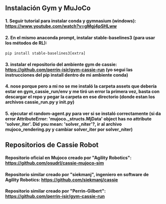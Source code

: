 ## Instalación Gym y MuJoCo

#### 1. Seguir tutorial para instalar conda y gymnasium (windows): https://www.youtube.com/watch?v=gMgj4pSHLww

#### 2. En el mismo anaconda prompt, instalar stable-baselines3 (para usar los métodos de RL): 
```pip install stable-baselines3[extra]```

#### 3. instalar el repositorio del ambiente gym de cassie: https://github.com/perrin-isir/gym-cassie-run (yo segui las instrucciones del pip install dentro de mi ambiente conda)

#### 4. nose porque pero a mi no se me instaló la carpeta assets que debería estar en gym_cassie_run/env y me tiró un error la primera vez, basta con descargar el repo y pegar la carpeta en ese directorio (donde estan los archivos cassie_run.py y __init__.py)

#### 5. ejecutar el random-agent.py para ver si se instaló correctamente (si da error AttributeError: 'mujoco._structs.MjData' object has no attribute 'solver_iter'. Did you mean: 'solver_niter'?, ir al archivo mujoco_rendering.py y cambiar solver_iter por solver_niter)
## Repositorios de Cassie Robot

#### Repositorio oficial en Mujoco creado por "Agility Robotics": https://github.com/osudrl/cassie-mujoco-sim
#### Repositorio similar creado por "siekmanj", ingeniero en software de Agility Robotics: https://github.com/siekmanj/cassie
#### Repositorio similar creado por "Perrin-Gilbert": https://github.com/perrin-isir/gym-cassie-run

